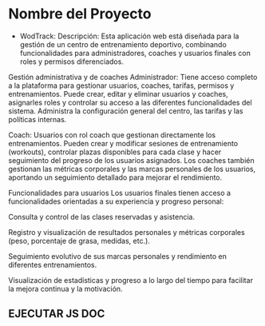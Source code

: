 # Nombre del Proyecto

- WodTrack:
Descripción:
Esta aplicación web está diseñada para la gestión de un centro de entrenamiento deportivo, combinando funcionalidades para administradores, coaches y usuarios finales con roles y permisos diferenciados.

Gestión administrativa y de coaches
Administrador: Tiene acceso completo a la plataforma para gestionar usuarios, coaches, tarifas, permisos y entrenamientos. Puede crear, editar y eliminar usuarios y coaches, asignarles roles y controlar su acceso a las diferentes funcionalidades del sistema. Administra la configuración general del centro, las tarifas y las políticas internas.

Coach: Usuarios con rol coach que gestionan directamente los entrenamientos. Pueden crear y modificar sesiones de entrenamiento (workouts), controlar plazas disponibles para cada clase y hacer seguimiento del progreso de los usuarios asignados. Los coaches también gestionan las métricas corporales y las marcas personales de los usuarios, aportando un seguimiento detallado para mejorar el rendimiento.

Funcionalidades para usuarios
Los usuarios finales tienen acceso a funcionalidades orientadas a su experiencia y progreso personal:

Consulta y control de las clases reservadas y asistencia.

Registro y visualización de resultados personales y métricas corporales (peso, porcentaje de grasa, medidas, etc.).

Seguimiento evolutivo de sus marcas personales y rendimiento en diferentes entrenamientos.

Visualización de estadísticas y progreso a lo largo del tiempo para facilitar la mejora continua y la motivación.

## EJECUTAR JS DOC
